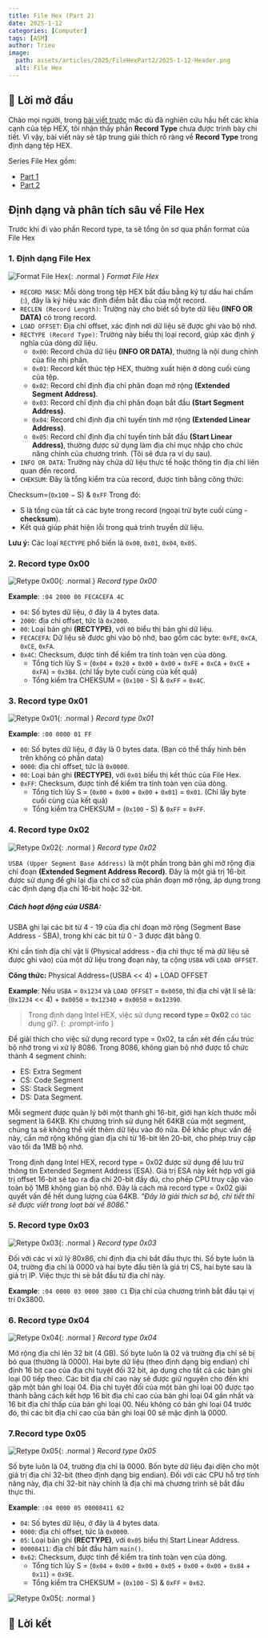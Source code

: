 ```yaml
---
title: File Hex (Part 2)
date: 2025-1-12
categories: [Computer]
tags: [ASM]
author: Trieu
image:
  path: assets/articles/2025/FileHexPart2/2025-1-12-Header.png
  alt: File Hex
---
```


## 🌱 Lời mở đầu
Chào mọi người, trong [bài viết trước](https://nguyen-dang-trieu.github.io/posts/FileHex/) mặc dù đã nghiên cứu hầu hết các khía cạnh của tệp HEX, tôi nhận thấy phần **Record Type** chưa được trình bày chi tiết. Vì vậy, bài viết này sẽ tập trung giải thích rõ ràng về **Record Type** trong định dạng tệp HEX.

Series File Hex gồm:
- [Part 1](https://nguyen-dang-trieu.github.io/posts/FileHex/)
- [Part 2](https://nguyen-dang-trieu.github.io/posts/FileHexPart2/)

## Định dạng và phân tích sâu về File Hex
Trước khi đi vào phần Record type, ta sẽ tổng ôn sơ qua phần format của File Hex
### 1. Định dạng File Hex
![Format File Hex](/assets/articles/2025/FileHexPart2/2025-1-12-FormatHex.png){: .normal }
_Format File Hex_

- `RECORD MASK`: Mỗi dòng trong tệp HEX bắt đầu bằng ký tự dấu hai chấm (:), đây là ký hiệu xác định điểm bắt đầu của một record.
- `RECLEN (Record Length)`: Trường này cho biết số byte dữ liệu **(INFO OR DATA)** có trong record.
- `LOAD OFFSET`: Địa chỉ offset, xác định nơi dữ liệu sẽ được ghi vào bộ nhớ.
- `RECTYPE (Record Type)`: Trường này biểu thị loại record, giúp xác định ý nghĩa của dòng dữ liệu.
    - `0x00`: Record chứa dữ liệu **(INFO OR DATA)**, thường là nội dung chính của file nhị phân.
    - `0x01`: Record kết thúc tệp HEX, thường xuất hiện ở dòng cuối cùng của tệp.
    - `0x02`: Record chỉ định địa chỉ phân đoạn mở rộng **(Extended Segment Address)**.
    - `0x03`: Record chỉ định địa chỉ phân đoạn bắt đầu **(Start Segment Address)**.
    - `0x04`: Record chỉ định địa chỉ tuyến tính mở rộng **(Extended Linear Address)**.
    - `0x05`: Record chỉ định địa chỉ tuyến tính bắt đầu **(Start Linear Address)**, thường được sử dụng làm địa chỉ mục nhập cho chức năng chính của chương trình. (Tôi sẽ đưa ra ví dụ sau).
- `INFO OR DATA`: Trường này chứa dữ liệu thực tế hoặc thông tin địa chỉ liên quan đến record.
- `CHEKSUM`: 
Đây là tổng kiểm tra của record, được tính bằng công thức:

Checksum=(`0x100` − S) & `0xFF`
Trong đó:
- S là tổng của tất cả các byte trong record (ngoại trừ byte cuối cùng - **checksum**).
- Kết quả giúp phát hiện lỗi trong quá trình truyền dữ liệu.

**Lưu ý:** Các loại `RECTYPE` phổ biến là `0x00`, `0x01`, `0x04`, `0x05`.

### 2. Record type 0x00
![Retype 0x00](/assets/articles/2025/FileHexPart2/2025-1-12-Retype00.png){: .normal }
_Record type 0x00_

**Example**: `:04 2000 00 FECACEFA 4C`
- `04`: Số bytes dữ liệu, ở đây là 4 bytes data.
- `2000`: địa chỉ offset, tức là `0x2000`.
- `00`: Loại bản ghi **(RECTYPE)**, với `00` biểu thị bản ghi dữ liệu.
- `FECACEFA`: Dữ liệu sẽ được ghi vào bộ nhớ, bao gồm các byte: `0xFE`, `0xCA`, `0xCE`, `0xFA`.
- `0x4C`: Checksum, được tính để kiểm tra tính toàn vẹn của dòng.
  - Tổng tích lũy S = (`0x04` + `0x20` + `0x00` + `0x00` + `0xFE` + `0xCA` + `0xCE` + `0xFA`) = `0x3B4`. (chỉ lấy byte cuối cùng của kết quả)
  - Tổng kiểm tra CHEKSUM = (`0x100` - S) & `0xFF` = `0x4C`.

### 3. Record type 0x01
![Retype 0x01](/assets/articles/2025/FileHexPart2/2025-1-12-Retype01.png){: .normal }
_Record type 0x01_

**Example**: `:00 0000 01 FF`
- `00`: Số bytes dữ liệu, ở đây là 0 bytes data. (Bạn có thể thấy hình bên trên không có phần data)
- `0000`: địa chỉ offset, tức là `0x0000`.
- `00`: Loại bản ghi **(RECTYPE)**, với `0x01` biểu thị kết thúc của File Hex.
- `0xFF`: Checksum, được tính để kiểm tra tính toàn vẹn của dòng.
  - Tổng tích lũy S = (`0x00` + `0x00` + `0x00` + `0x01`) = `0x01`. (Chỉ lấy byte cuối cùng của kết quả)
  - Tổng kiểm tra CHEKSUM = (`0x100` - S) & `0xFF` = `0xFF`.

### 4. Record type 0x02
![Retype 0x02](/assets/articles/2025/FileHexPart2/2025-1-12-Retype02.png){: .normal }
_Record type 0x02_

`USBA (Upper Segment Base Address)` là một phần trong bản ghi mở rộng địa chỉ đoạn **(Extended Segment Address Record)**. Đây là một giá trị 16-bit được sử dụng để ghi lại địa chỉ cơ sở của phân đoạn mở rộng, áp dụng trong các định dạng địa chỉ 16-bit hoặc 32-bit.

##### Cách hoạt động của USBA:
USBA ghi lại các bit từ 4 - 19 của địa chỉ đoạn mở rộng (Segment Base Address - SBA), trong khi các bit từ 0 - 3 được đặt bằng 0.

Khi cần tính địa chỉ vật lí (Physical address - địa chỉ thực tế mà dữ liệu sẽ được ghi vào) của một dữ liệu trong đoạn này, ta cộng `USBA` với `LOAD OFFSET`.

**Công thức:**
Physical Address=(USBA << 4) + LOAD OFFSET

**Example**:
Nếu `USBA` = `0x1234` và `LOAD OFFSET` = `0x0050`,
thì địa chỉ vật lí sẽ là: (`0x1234` << 4) + `0x0050` = `0x12340` + `0x0050` = `0x12390`.

> Trong định dạng Intel HEX, việc sử dụng **record type = 0x02** có tác dụng gì?.
{: .prompt-info }

Để giải thích cho việc sử dụng record type = 0x02, ta cần xét đến cấu trúc bộ nhớ trong vi xử lý 8086. Trong 8086, không gian bộ nhớ được tổ chức thành 4 segment chính:
- ES: Extra Segment
- CS: Code Segment
- SS: Stack Segment
- DS: Data Segment.
  
Mỗi segment được quản lý bởi một thanh ghi 16-bit, giới hạn kích thước mỗi segment là 64KB. Khi chương trình sử dụng hết 64KB của một segment, chúng ta sẽ không thể viết thêm dữ liệu vào đó nữa. Để khắc phục vấn đề này, cần mở rộng không gian địa chỉ từ 16-bit lên 20-bit, cho phép truy cập vào tối đa 1MB bộ nhớ.

Trong định dạng Intel HEX, record type = 0x02 được sử dụng để lưu trữ thông tin Extended Segment Address (ESA). Giá trị ESA này kết hợp với giá trị offset 16-bit sẽ tạo ra địa chỉ 20-bit đầy đủ, cho phép CPU truy cập vào toàn bộ 1MB không gian bộ nhớ. Đây là cách mà record type = 0x02 giải quyết vấn đề hết dung lượng của 64KB.
*"Đây là giải thích sơ bộ, chi tiết thì sẽ được viết trong loạt bài về 8086."*

### 5. Record type 0x03
![Retype 0x03](/assets/articles/2025/FileHexPart2/2025-1-12-Retype03.png){: .normal }
_Record type 0x03_

Đối với các vi xử lý 80x86, chỉ định địa chỉ bắt đầu thực thi. Số byte luôn là 04, trường địa chỉ là 0000 và hai byte đầu tiên là giá trị CS, hai byte sau là giá trị IP. Việc thực thi sẽ bắt đầu từ địa chỉ này.

**Example**: `:04 0000 03 0000 3800 C1`
Địa chỉ của chương trình bắt đầu tại vị trí 0x3800.

### 6. Record type 0x04
![Retype 0x04](/assets/articles/2025/FileHexPart2/2025-1-12-Retype04.png){: .normal }
_Record type 0x04_

Mở rộng địa chỉ lên 32 bit (4 GB). Số byte luôn là 02 và trường địa chỉ sẽ bị bỏ qua (thường là 0000). Hai byte dữ liệu (theo định dạng big endian) chỉ định 16 bit cao của địa chỉ tuyệt đối 32 bit, áp dụng cho tất cả các bản ghi loại 00 tiếp theo. Các bit địa chỉ cao này sẽ được giữ nguyên cho đến khi gặp một bản ghi loại 04. Địa chỉ tuyệt đối của một bản ghi loại 00 được tạo thành bằng cách kết hợp 16 bit địa chỉ cao của bản ghi loại 04 gần nhất và 16 bit địa chỉ thấp của bản ghi loại 00. Nếu không có bản ghi loại 04 trước đó, thì các bit địa chỉ cao của bản ghi loại 00 sẽ mặc định là 0000.

### 7.Record type 0x05
![Retype 0x05](/assets/articles/2025/FileHexPart2/2025-1-12-Retype05.png){: .normal }
_Record type 0x05_

Số byte luôn là 04, trường địa chỉ là 0000. Bốn byte dữ liệu đại diện cho một giá trị địa chỉ 32-bit (theo định dạng big endian). Đối với các CPU hỗ trợ tính năng này, địa chỉ 32-bit này chính là địa chỉ mà chương trình sẽ bắt đầu thực thi.

**Example**: `:04 0000 05 00008411 62`
- `04`: Số bytes dữ liệu, ở đây là 4 bytes data. 
- `0000`: địa chỉ offset, tức là `0x0000`.
- `05`: Loại bản ghi **(RECTYPE)**, với `0x05` biểu thị Start Linear Address.
- `00008411`: địa chỉ bắt đầu hàm `main()`.
- `0x62`: Checksum, được tính để kiểm tra tính toàn vẹn của dòng.
  - Tổng tích lũy S = (`0x04` + `0x00` + `0x00` + `0x05` + `0x00` + `0x00` + `0x84` + `0x11`) = `0x9E`.
  - Tổng kiểm tra CHEKSUM = (`0x100` - S) & `0xFF` = `0x62`.

![Retype 0x05](/assets/articles/2025/FileHexPart2/2025-1-15-example_Rectype0x05.png){: .normal }

## 🍁 Lời kết 
